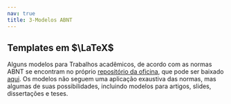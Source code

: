 ```yaml
---
nav: true
title: 3-Modelos ABNT
---
```


## Templates em $\LaTeX$

Alguns modelos para Trabalhos acadêmicos, de acordo com as normas ABNT se encontram no próprio [repositório da oficina](https://github.com/tonidandel/oficina-latex-pos-letras-2019), que pode ser baixado [aqui](https://github.com/tonidandel/oficina-latex-pos-letras-2019/archive/master.zip).  Os modelos não seguem uma aplicação exaustiva das normas, mas algumas de suas possibilidades, incluindo modelos para artigos, slides, dissertações e teses.
